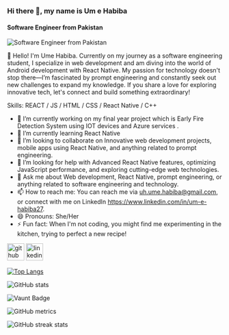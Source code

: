 ### Hi there 👋, my name is Um e Habiba
#### Software Engineer from Pakistan 
![Software Engineer from Pakistan ](https://media.licdn.com/dms/image/v2/C4E16AQEwkmAF4PQCiQ/profile-displaybackgroundimage-shrink_200_800/profile-displaybackgroundimage-shrink_200_800/0/1606678801560?e=2147483647&v=beta&t=li2aqflFwQQWNrITKSn-pE_Wkur5hLdUDHj-k9xhNpk)

🌟 Hello! I'm Ume Habiba. Currently on my journey as a software engineering student, I specialize in web development and am diving into the world of Android development with React Native. My passion for technology doesn't stop there—I’m fascinated by prompt engineering and constantly seek out new challenges to expand my knowledge. If you share a love for exploring innovative tech, let's connect and build something extraordinary!

Skills: REACT / JS / HTML / CSS / React Native / C++ 

- 🔭 I’m currently working on my final year project which is Early Fire Detection System using IOT devices and Azure services . 
- 🌱 I’m currently learning React Native  
- 👯 I’m looking to collaborate on Innovative web development projects, mobile apps using React Native, and anything related to prompt engineering. 
- 🤔 I’m looking for help with Advanced React Native features, optimizing JavaScript performance, and exploring cutting-edge web technologies. 
- 💬 Ask me about Web development, React Native, prompt engineering, or anything related to software engineering and technology. 
- 📫 How to reach me: You can reach me via uh.ume.habiba@gmail.com, or connect with me on LinkedIn https://www.linkedin.com/in/um-e-habiba27. 
- 😄 Pronouns: She/Her 
- ⚡ Fun fact: When I'm not coding, you might find me experimenting in the kitchen, trying to perfect a new recipe! 


[<img src='https://cdn.jsdelivr.net/npm/simple-icons@3.0.1/icons/github.svg' alt='github' height='40'>](https://github.com/MissProgramm)  [<img src='https://cdn.jsdelivr.net/npm/simple-icons@3.0.1/icons/linkedin.svg' alt='linkedin' height='40'>](https://www.linkedin.com/in/https://www.linkedin.com/in/um-e-habiba27/)  

[![Top Langs](https://github-readme-stats.vercel.app/api/top-langs/?username=MissProgramm)](https://github.com/anuraghazra/github-readme-stats)

![GitHub stats](https://github-readme-stats.vercel.app/api?username=MissProgramm&show_icons=true)  

![Vaunt Badge](https://api.vaunt.dev/v1/github/entities/MissProgramm/contributions?format=svg&private=false)  

![GitHub metrics](https://metrics.lecoq.io/MissProgramm)  

![GitHub streak stats](https://streak-stats.demolab.com/?user=MissProgramm)  

